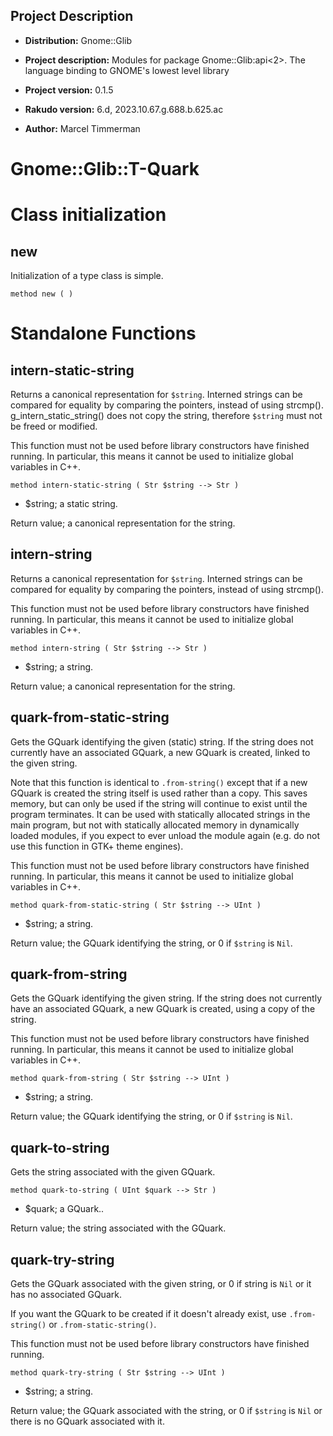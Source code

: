 Project Description
-------------------

  * **Distribution:** Gnome::Glib

  * **Project description:** Modules for package Gnome::Glib:api<2>. The language binding to GNOME's lowest level library

  * **Project version:** 0.1.5

  * **Rakudo version:** 6.d, 2023.10.67.g.688.b.625.ac

  * **Author:** Marcel Timmerman

Gnome::Glib::T-Quark
====================

Class initialization
====================

new
---

Initialization of a type class is simple.

    method new ( )

Standalone Functions
====================

intern-static-string
--------------------

Returns a canonical representation for `$string`. Interned strings can be compared for equality by comparing the pointers, instead of using strcmp(). g_intern_static_string() does not copy the string, therefore `$string` must not be freed or modified.

This function must not be used before library constructors have finished running. In particular, this means it cannot be used to initialize global variables in C++.

    method intern-static-string ( Str $string --> Str )

  * $string; a static string.

Return value; a canonical representation for the string. 

intern-string
-------------

Returns a canonical representation for `$string`. Interned strings can be compared for equality by comparing the pointers, instead of using strcmp().

This function must not be used before library constructors have finished running. In particular, this means it cannot be used to initialize global variables in C++.

    method intern-string ( Str $string --> Str )

  * $string; a string.

Return value; a canonical representation for the string. 

quark-from-static-string
------------------------

Gets the GQuark identifying the given (static) string. If the string does not currently have an associated GQuark, a new GQuark is created, linked to the given string.

Note that this function is identical to `.from-string()` except that if a new GQuark is created the string itself is used rather than a copy. This saves memory, but can only be used if the string will continue to exist until the program terminates. It can be used with statically allocated strings in the main program, but not with statically allocated memory in dynamically loaded modules, if you expect to ever unload the module again (e.g. do not use this function in GTK+ theme engines).

This function must not be used before library constructors have finished running. In particular, this means it cannot be used to initialize global variables in C++.

    method quark-from-static-string ( Str $string --> UInt )

  * $string; a string.

Return value; the GQuark identifying the string, or 0 if `$string` is `Nil`. 

quark-from-string
-----------------

Gets the GQuark identifying the given string. If the string does not currently have an associated GQuark, a new GQuark is created, using a copy of the string.

This function must not be used before library constructors have finished running. In particular, this means it cannot be used to initialize global variables in C++.

    method quark-from-string ( Str $string --> UInt )

  * $string; a string.

Return value; the GQuark identifying the string, or 0 if `$string` is `Nil`. 

quark-to-string
---------------

Gets the string associated with the given GQuark.

    method quark-to-string ( UInt $quark --> Str )

  * $quark; a GQuark..

Return value; the string associated with the GQuark. 

quark-try-string
----------------

Gets the GQuark associated with the given string, or 0 if string is `Nil` or it has no associated GQuark.

If you want the GQuark to be created if it doesn't already exist, use `.from-string()` or `.from-static-string()`.

This function must not be used before library constructors have finished running.

    method quark-try-string ( Str $string --> UInt )

  * $string; a string.

Return value; the GQuark associated with the string, or 0 if `$string` is `Nil` or there is no GQuark associated with it. 
